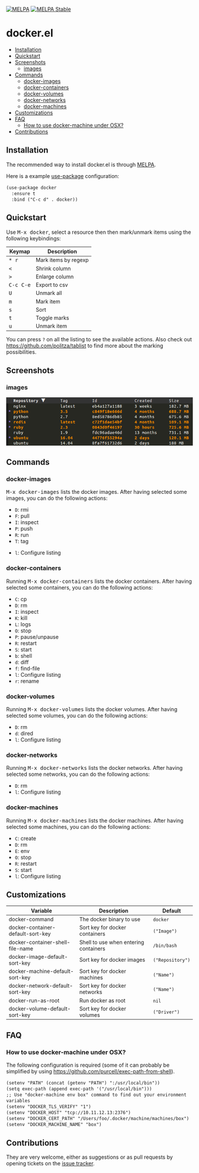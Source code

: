 [![MELPA](http://melpa.org/packages/docker-badge.svg)](http://melpa.org/#/docker)
[![MELPA Stable](http://stable.melpa.org/packages/docker-badge.svg)](http://stable.melpa.org/#/docker)

# docker.el

* [Installation](#installation)
* [Quickstart](#quickstart)
* [Screenshots](#screenshots)
  * [images](#images)
* [Commands](#commands)
  * [docker-images](#docker-images)
  * [docker-containers](#docker-containers)
  * [docker-volumes](#docker-volumes)
  * [docker-networks](#docker-networks)
  * [docker-machines](#docker-machines)
* [Customizations](#customizations)
* [FAQ](#faq)
  * [How to use docker-machine under OSX?](#how-to-use-docker-machine-under-osx)
* [Contributions](#contributions)

## Installation

The recommended way to install docker.el is through [MELPA](https://github.com/milkypostman/melpa).

Here is a example [use-package](https://github.com/jwiegley/use-package) configuration:

``` elisp
(use-package docker
  :ensure t
  :bind ("C-c d" . docker))
```

## Quickstart

Use <kbd>M-x docker</kbd>, select a resource then then mark/unmark items using the following keybindings:

| Keymap             | Description          |
|--------------------|----------------------|
| <kbd>* r</kbd>     | Mark items by regexp |
| <kbd><</kbd>       | Shrink column        |
| <kbd>></kbd>       | Enlarge column       |
| <kbd>C-c C-e</kbd> | Export to csv        |
| <kbd>U</kbd>       | Unmark all           |
| <kbd>m</kbd>       | Mark item            |
| <kbd>s</kbd>       | Sort                 |
| <kbd>t</kbd>       | Toggle marks         |
| <kbd>u</kbd>       | Unmark item          |

You can press `?` on all the listing to see the available actions. Also check out https://github.com/politza/tablist
to find more about the marking possibilities.

## Screenshots

### images

![docker.el screenshot](screenshots/images.png)

## Commands

### docker-images

<kbd>M-x docker-images</kbd> lists the docker images.
After having selected some images, you can do the following actions:

- `D`: rmi
- `F`: pull
- `I`: inspect
- `P`: push
- `R`: run
- `T`: tag
* `l`: Configure listing

### docker-containers

Running <kbd>M-x docker-containers</kbd> lists the docker containers.
After having selected some containers, you can do the following actions:

* `C`: cp
* `D`: rm
* `I`: inspect
* `K`: kill
* `L`: logs
* `O`: stop
* `P`: pause/unpause
* `R`: restart
* `S`: start
* `b`: shell
* `d`: diff
* `f`: find-file
* `l`: Configure listing
* `r`: rename

### docker-volumes

Running <kbd>M-x docker-volumes</kbd> lists the docker volumes.
After having selected some volumes, you can do the following actions:

* `D`: rm
* `d`: dired
* `l`: Configure listing

### docker-networks

Running <kbd>M-x docker-networks</kbd> lists the docker networks.
After having selected some networks, you can do the following actions:

* `D`: rm
* `l`: Configure listing

### docker-machines

Running <kbd>M-x docker-machines</kbd> lists the docker machines.
After having selected some machines, you can do the following actions:

* `C`: create
* `D`: rm
* `E`: env
* `O`: stop
* `R`: restart
* `S`: start
* `l`: Configure listing

## Customizations

| Variable                          | Description                           | Default          |
|-----------------------------------|---------------------------------------|------------------|
| docker-command                    | The docker binary to use              | `docker`         |
| docker-container-default-sort-key | Sort key for docker containers        | `("Image")`      |
| docker-container-shell-file-name  | Shell to use when entering containers | `/bin/bash`      |
| docker-image-default-sort-key     | Sort key for docker images            | `("Repository")` |
| docker-machine-default-sort-key   | Sort key for docker machines          | `("Name")`       |
| docker-network-default-sort-key   | Sort key for docker networks          | `("Name")`       |
| docker-run-as-root                | Run docker as root                    | `nil`            |
| docker-volume-default-sort-key    | Sort key for docker volumes           | `("Driver")`     |

## FAQ

### How to use docker-machine under OSX?

The following configuration is required (some of it can probably be simplified by using
https://github.com/purcell/exec-path-from-shell).

``` elisp
(setenv "PATH" (concat (getenv "PATH") ":/usr/local/bin"))
(setq exec-path (append exec-path '("/usr/local/bin")))
;; Use "docker-machine env box" command to find out your environment variables
(setenv "DOCKER_TLS_VERIFY" "1")
(setenv "DOCKER_HOST" "tcp://10.11.12.13:2376")
(setenv "DOCKER_CERT_PATH" "/Users/foo/.docker/machine/machines/box")
(setenv "DOCKER_MACHINE_NAME" "box")
```

## Contributions

They are very welcome, either as suggestions or as pull requests by opening tickets
on the [issue tracker](https://github.com/Silex/docker.el/issues).
